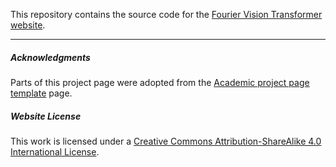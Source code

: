 This repository contains the source code for the [Fourier Vision Transformer website](https://fouriervit.github.io/).

---

##### Acknowledgments
Parts of this project page were adopted from the [Academic project page template](https://github.com/eliahuhorwitz/Academic-project-page-template) page.

##### Website License
This work is licensed under a <a rel="license" href="http://creativecommons.org/licenses/by-sa/4.0/">Creative Commons Attribution-ShareAlike 4.0 International License</a>.
